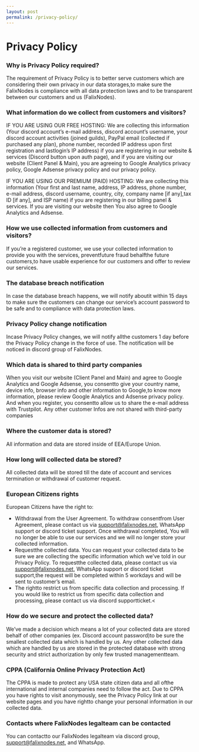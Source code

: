 ```yaml
---
layout: post
permalink: /privacy-policy/
---
```


# Privacy Policy

### Why is Privacy Policy required?

The requirement of Privacy Policy is to better serve customers which are considering their own privacy in our data storages,to make sure the FalixNodes is compliance with all data protection laws and to be transparent between our customers and us (FalixNodes).

### What information do we collect from customers and visitors?

IF YOU ARE USING OUR FREE HOSTING: We are collecting this information (Your discord account’s e-mail address, discord account’s username, your discord account activities (joined guilds), PayPal email (collected if purchased any plan), phone number, recorded IP address upon first registration and lastlogin’s IP address) if you are registering in our website & services (Discord button upon auth page), and if you are visiting our website (Client Panel & Main), you are agreeing to Google Analytics privacy policy, Google Adsense privacy policy and our privacy policy.

IF YOU ARE USING OUR PREMIUM (PAID) HOSTING: We are collecting this information (Your first and last name, address, IP address, phone number, e-mail address, discord username, country, city, company name \[if any\],tax ID \[if any\], and ISP name) if you are registering in our billing panel & services. If you are visiting our website then You also agree to Google Analytics and Adsense.

### How we use collected information from customers and visitors?

If you’re a registered customer, we use your collected information to provide you with the services, preventfuture fraud behalfthe future customers,to have usable experience for our customers and offer to review our services.

### The database breach notification

In case the database breach happens, we will notify aboutit within 15 days to make sure the customers can change our service’s account password to be safe and to compliance with data protection laws.

### Privacy Policy change notification

Incase Privacy Policy changes, we will notify allthe customers 1 day before the Privacy Policy change in the force of use. The notification will be noticed in discord group of FalixNodes.

### Which data is shared to third party companies

When you visit our website (Client Panel and Main) and agree to Google Analytics and Google Adsense, you consentto give your country name, device info, browser info and other information to Google,to know more information, please review Google Analytics and Adsense privacy policy. And when you register, you consentto allow us to share the e-mail address with Trustpilot. Any other customer Infos are not shared with third-party companies

### Where the customer data is stored?

All information and data are stored inside of EEA/Europe Union.

### How long will collected data be stored?

All collected data will be stored till the date of account and services termination or withdrawal of customer request.

### European Citizens rights

European Citizens have the right to:

*   Withdrawal from the User Agreement. To withdraw consentfrom User Agreement, please contact us via [support@falixnodes.net](mailto:support@falixnodes.net), WhatsApp support or discord ticket support. Once withdrawal completed, You will no longer be able to use our services and we will no longer store your collected information.
*   Requestthe collected data. You can request your collected data to be sure we are collecting the specific information which we’ve told in our Privacy Policy. To requestthe collected data, please contact us via [support@falixnodes.net](mailto:support@falixnodes.net), WhatsApp support or discord ticket support,the request will be completed within 5 workdays and will be sent to customer’s email.
*   The rightto restrict us from specific data collection and processing. If you would like to restrict us from specific data collection and processing, please contact us via discord supportticket.<

### How do we secure and protect the collected data?

We’ve made a decision which means a lot of your collected data are stored behalf of other companies (ex. Discord account password)to be sure the smallest collected data which is handled by us. Any other collected data which are handled by us are stored in the protected database with strong security and strict authorization by only few trusted managementteam.

### CPPA (California Online Privacy Protection Act)

The CPPA is made to protect any USA state citizen data and all ofthe international and internal companies need to follow the act. Due to CPPA you have rights to visit anonymously, see the Privacy Policy link at our website pages and you have rightto change your personal information in our collected data.

### Contacts where FalixNodes legalteam can be contacted

You can contactto our FalixNodes legalteam via discord group, [support@falixnodes.net](mailto:support@falixnodes.net), and WhatsApp.